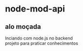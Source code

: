 # node-mod-api

## alo moçada

Inciando com node.js no backend  
projeto para praticar conhecimentos
